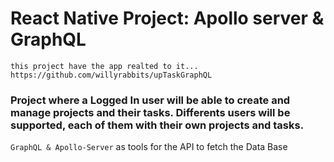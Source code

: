 # React Native Project: Apollo server & GraphQL

`this project have the app realted to it... https://github.com/willyrabbits/upTaskGraphQL`


### Project where a Logged In user will be able to create and manage projects and their tasks. Differents users will be supported, each of them with their own projects and tasks.

`GraphQL & Apollo-Server` as tools for the API to fetch the Data Base
